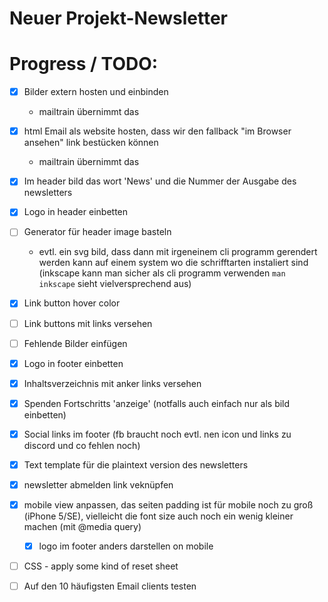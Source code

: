 # Neuer Projekt-Newsletter #



# Progress / TODO:

- [X] Bilder extern hosten und einbinden
  - mailtrain übernimmt das

- [X] html Email als website hosten, dass wir den fallback "im Browser ansehen" link bestücken können
  - mailtrain übernimmt das

- [X] Im header bild das wort 'News' und die Nummer der Ausgabe des newsletters
- [X] Logo in header einbetten
- [ ] Generator für header image basteln
  - evtl. ein svg bild, dass dann mit irgeneinem cli programm gerendert werden kann auf einem system wo die schrifftarten instaliert sind (inkscape kann man sicher als cli programm verwenden `man inkscape` sieht vielversprechend aus)
- [X] Link button hover color
- [ ] Link buttons mit links versehen
- [ ] Fehlende Bilder einfügen
- [X] Logo in footer einbetten

- [X] Inhaltsverzeichnis mit anker links versehen

- [X] Spenden Fortschritts 'anzeige' (notfalls auch einfach nur als bild einbetten)

- [X] Social links im footer (fb braucht noch evtl. nen icon und links zu discord und co fehlen noch)

- [X] Text template für die plaintext version des newsletters

- [X] newsletter abmelden link veknüpfen

- [X] mobile view anpassen, das seiten padding ist für mobile noch zu groß (iPhone 5/SE),
vielleicht die font size auch noch ein wenig kleiner machen (mit @media query)
  - [X] logo im footer anders darstellen on mobile

- [ ] CSS - apply some kind of reset sheet

- [ ] Auf den 10 häufigsten Email clients testen
